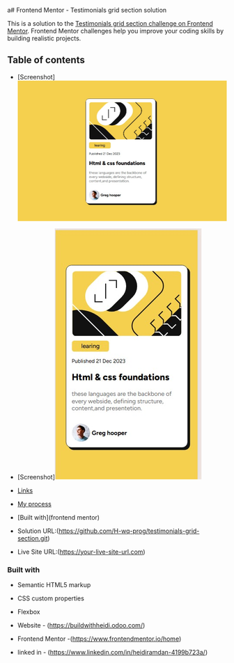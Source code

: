 a# Frontend Mentor - Testimonials grid section solution

This is a solution to the [Testimonials grid section challenge on Frontend Mentor](https://www.frontendmentor.io/challenges/testimonials-grid-section-Nnw6J7Un7). Frontend Mentor challenges help you improve your coding skills by building realistic projects. 

## Table of contents

  - [Screenshot]![](./Screenshot1.jpg)
  - [Screenshot]![](./Screenshot2.jpg)
  - [Links](https://github.com/H-wq-prog/blog-preview-card.git)
- [My process](#my-process)
- [Built with](frontend mentor)


- Solution URL:(https://github.com/H-wq-prog/testimonials-grid-section.git)
- Live Site URL:(https://your-live-site-url.com)


### Built with

- Semantic HTML5 markup
- CSS custom properties
- Flexbox







- Website - (https://buildwithheidi.odoo.com/)
- Frontend Mentor -(https://www.frontendmentor.io/home)
- linked in - (https://www.linkedin.com/in/heidiramdan-4199b723a/)

